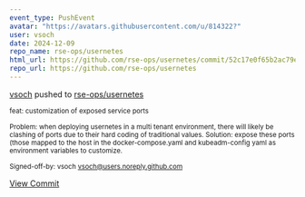 ```yaml
---
event_type: PushEvent
avatar: "https://avatars.githubusercontent.com/u/814322?"
user: vsoch
date: 2024-12-09
repo_name: rse-ops/usernetes
html_url: https://github.com/rse-ops/usernetes/commit/52c17e0f65b2ac79e771a025ec2f974e925f5e91
repo_url: https://github.com/rse-ops/usernetes
---
```


<a href='https://github.com/vsoch' target='_blank'>vsoch</a> pushed to <a href='https://github.com/rse-ops/usernetes' target='_blank'>rse-ops/usernetes</a>

<small>feat: customization of exposed service ports

Problem: when deploying usernetes in a multi
tenant environment, there will likely be clashing
of ports due to their hard coding of traditional
values.
Solution: expose these ports (those mapped to the
host in the docker-compose.yaml and kubeadm-config
yaml as environment variables to customize.

Signed-off-by: vsoch <vsoch@users.noreply.github.com></small>

<a href='https://github.com/rse-ops/usernetes/commit/52c17e0f65b2ac79e771a025ec2f974e925f5e91' target='_blank'>View Commit</a>